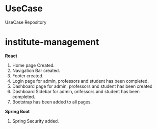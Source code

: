 # UseCase
UseCase Repository

# institute-management
 **React**
1) Home page Created.
2) Navigation Bar created.
3) Footer created.
4) Login page for admin, professors and student has been completed.
5) Dashboard page for admin, professors and student has been created
6) Dashboard Sidebar for admin, orifessors and student has been completed.
7) Bootstrap has been added to all pages.

**Spring Boot**<br>
1) Spring Security added.
